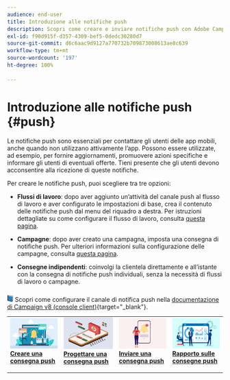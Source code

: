 ```yaml
---
audience: end-user
title: Introduzione alle notifiche push
description: Scopri come creare e inviare notifiche push con Adobe Campaign Web
exl-id: f90d915f-d357-4309-bef5-0dedc30280d7
source-git-commit: d6c6aac9d9127a770732b709873008613ae8c639
workflow-type: tm+mt
source-wordcount: '197'
ht-degree: 100%

---
```


# Introduzione alle notifiche push {#push}

Le notifiche push sono essenziali per contattare gli utenti delle app mobili, anche quando non utilizzano attivamente l’app. Possono essere utilizzate, ad esempio, per fornire aggiornamenti, promuovere azioni specifiche e informare gli utenti di eventuali offerte. Tieni presente che gli utenti devono acconsentire alla ricezione di queste notifiche.

Per creare le notifiche push, puoi scegliere tra tre opzioni:

* **Flussi di lavoro**: dopo aver aggiunto un’attività del canale push al flusso di lavoro e aver configurato le impostazioni di base, crea il contenuto delle notifiche push dal menu del riquadro a destra. Per istruzioni dettagliate su come configurare il flusso di lavoro, consulta [questa pagina](../workflows/gs-workflows.md).

* **Campagne**: dopo aver creato una campagna, imposta una consegna di notifiche push. Per ulteriori informazioni sulla configurazione delle campagne, consulta [questa pagina](../campaigns/gs-campaigns.md).

* **Consegne indipendenti**: coinvolgi la clientela direttamente e all’istante con la consegna di notifiche push individuali, senza la necessità di flussi di lavoro o campagne.

![](../assets/do-not-localize/book.png) Scopri come configurare il canale di notifica push nella [documentazione di Campaign v8 (console client)](https://experienceleague.adobe.com/docs/campaign/campaign-v8/campaigns/send/push.html?lang=it){target="_blank"}.

<table style="table-layout:fixed"><tr style="border: 0;">
<td>
<a href="create-push.md">
<img alt="Creare una consegna push" src="assets/do-not-localize/push_create.jpeg">
</a>
<div><a href="create-push.md"><strong>Creare una consegna push</strong>
</div>
<p>
</td>
<td>
<a href="content-push.md">
<img alt="Progettare una consegna push" src="assets/do-not-localize/push_design.jpeg">
</a>
<div>
<a href="content-push.md"><strong>Progettare una consegna push<strong></strong></a>
</div>
<p></td>
<td>
<a href="send-push.md">
<img alt="Inviare una consegna push" src="assets/do-not-localize/push_send.jpeg">
</a>
<div>
<a href="send-push.md"><strong>Inviare una consegna push</strong></a>
</div>
<p>
</td>
<td>
<a href="send-push.md">
<img alt="Rapporto sulle consegne push" src="assets/do-not-localize/push_report.jpeg">
</a>
<div>
<a href="send-push.md"><strong>Rapporto sulle consegne push</strong></a>
</div>
<p>
</td>
</tr></table>